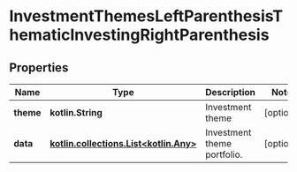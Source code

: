 
# InvestmentThemesLeftParenthesisThematicInvestingRightParenthesis

## Properties
Name | Type | Description | Notes
------------ | ------------- | ------------- | -------------
**theme** | **kotlin.String** | Investment theme |  [optional]
**data** | [**kotlin.collections.List&lt;kotlin.Any&gt;**](kotlin.Any.md) | Investment theme portfolio. |  [optional]



